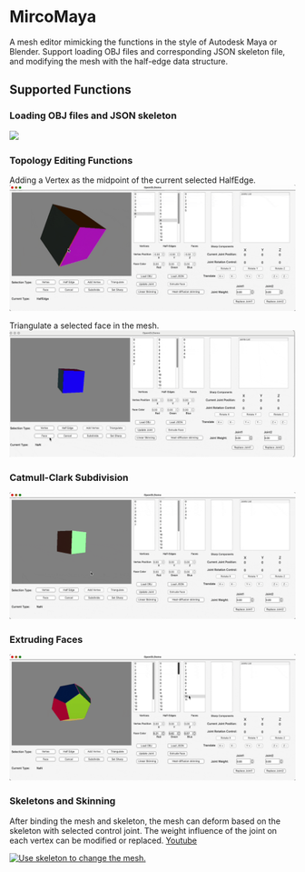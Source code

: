 # MircoMaya
A mesh editor mimicking the functions in the style of Autodesk Maya or Blender. Support loading OBJ files and corresponding JSON skeleton file, and modifying the mesh with the half-edge data structure.
## Supported Functions
### Loading OBJ files and JSON skeleton
![](Demostration/LoadingFiles.gif)
### Topology Editing Functions
Adding a Vertex as the midpoint of the current selected HalfEdge.
![](Demostration/AddVertex.gif)

Triangulate a selected face in the mesh.  
![](Demostration/Triangulate.gif)

### Catmull-Clark Subdivision
![](Demostration/Subdivide.gif)

### Extruding Faces
![](Demostration/Extrude.gif)

### Skeletons and Skinning
After binding the mesh and skeleton, the mesh can deform based on the skeleton with selected control joint. The weight influence of the joint on each vertex can be modified or replaced. [Youtube](https://www.youtube.com/watch?v=PMA9sk4jaMo)

[![Use skeleton to change the mesh.](http://img.youtube.com/vi/PMA9sk4jaMo/0.jpg)](https://www.youtube.com/watch?v=PMA9sk4jaMo)
